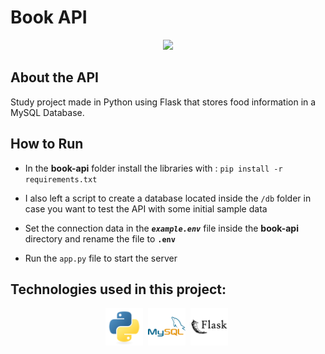 # Book API

<div id="header" align="center">

  <img src="https://media2.giphy.com/media/v1.Y2lkPTc5MGI3NjExazgwbzN4Z2E2djZvZTNzOWVkcnB5dDVxa2ZmNnJoYXdxYTgzemthciZlcD12MV9pbnRlcm5hbF9naWZfYnlfaWQmY3Q9Zw/3o85xBwvWcj1Z11Gda/giphy.gif" width="100"/>
</div>


## About the API

Study project made in Python using Flask that stores food information in a MySQL Database.

## How to Run

- In the **book-api** folder install the libraries with : ```pip install -r requirements.txt```

- I also left a script to create a database located inside the ```/db``` folder in case you want to test the API with some initial sample data

- Set the connection data in the ***```example.env```*** file inside the **book-api** directory and rename the file to **```.env```**

- Run the ```app.py``` file to start the server


## Technologies used in this project:

<div align="center">
<img src="https://github.com/devicons/devicon/blob/master/icons/python/python-original.svg" title="Python" alt="Python" width="60" height="60"/>&nbsp;
<img src="https://github.com/devicons/devicon/blob/master/icons/mysql/mysql-original-wordmark.svg" title="MySQL" alt="MySQL" width="60" height="60"/>&nbsp;
<img src="https://github.com/devicons/devicon/blob/master/icons/flask/flask-original-wordmark.svg" title="Flask" alt="Flask" width="60" height="60"/>&nbsp;
</div>
